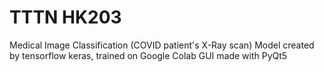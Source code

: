 # TTTN HK203
Medical Image Classification (COVID patient's X-Ray scan)
Model created by tensorflow keras, trained on Google Colab
GUI made with PyQt5
